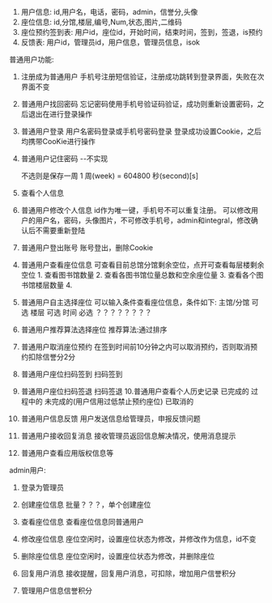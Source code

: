 1. 用户信息:
id,用户名，电话，密码，admin，信誉分,头像
2. 座位信息:
id,分馆,楼层,编号,Num,状态,图片,二维码
3. 座位预约签到表:
用户id，座位id，开始时间，结束时间，签到，签退，is预约
4. 反馈表:
用户id，管理员id，用户信息，管理员信息，isok


普通用户功能:
1. 注册成为普通用户
    手机号注册短信验证，注册成功跳转到登录界面，失败在次界面不变
2. 普通用户找回密码
    忘记密码使用手机号验证码验证，成功则重新设置密码，之后退出在进行登录操作
3. 普通用户登录
    用户名密码登录或手机号密码登录
    登录成功设置Cookie，之后均携带CooKie进行操作
4. 普通用户记住密码  --不实现
    <!-- 选择记住密码使得登录后的Cookie保存30天
    30 日(day)[d] = 2592000 秒(second)[s] -->
    不选则是保存一周
    1 周(week) = 604800 秒(second)[s]
5. 查看个人信息

 3. 普通用户修改个人信息
id作为唯一键，手机号不可以重复注册。
可以修改用户的用户名，密码，头像图片，不可修改手机号，admin和integral，修改确认后不需要重新登陆

13. 普通用户登出账号
账号登出，删除Cookie

<!-- -------------------------------------------------------------------seat -->
4. 普通用户查看座位信息
可查看目前总馆分馆剩余空位，点开可查看每层楼剩余空位
        1.  查看图书馆数量 
        2.  查看各图书馆位量总数和空余座位量
        3.  查看各个图书馆楼层数量
        4. 




5. 普通用户自主选择座位 
可以输入条件查看座位信息，条件如下:
主馆/分馆   可选
楼层  可选
时间  必选
？？？？？？？？
6. 普通用户推荐算法选择座位
推荐算法:通过排序
7. 普通用户取消座位预约
在签到时间前10分钟之内可以取消预约，否则取消预约扣除信誉分2分
8. 普通用户座位扫码签到
扫码签到
9. 普通用户座位扫码签退
扫码签退
10.普通用户查看个人历史记录
        已完成的
        过程中的
        未完成的(用户信用过低禁止预约座位)
        已取消的
11. 普通用户信息反馈
用户发送信息给管理员，申报反馈问题
12. 普通用户接收回复消息
接收管理员返回信息解决情况，使用消息提示

14. 普通用户查看应用版权信息等


admin用户:
1. 登录为管理员
2. 创建座位信息
批量？？？，单个创建座位
3. 查看座位信息
查看座位信息同普通用户
4. 修改座位信息
座位空闲时，设置座位状态为修改，并修改作为信息，id不变
5. 删除座位信息
座位空闲时，设置座位状态为修改，并删除座位


6. 回复用户消息
接收提醒，回复用户消息，可扣除，增加用户信誉积分
7. 管理用户信息信誉积分